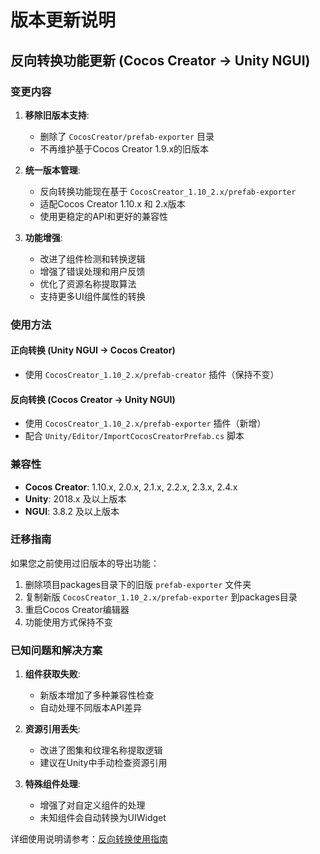 # 版本更新说明

## 反向转换功能更新 (Cocos Creator → Unity NGUI)

### 变更内容

1. **移除旧版本支持**: 
   - 删除了 `CocosCreator/prefab-exporter` 目录
   - 不再维护基于Cocos Creator 1.9.x的旧版本

2. **统一版本管理**:
   - 反向转换功能现在基于 `CocosCreator_1.10_2.x/prefab-exporter`
   - 适配Cocos Creator 1.10.x 和 2.x版本
   - 使用更稳定的API和更好的兼容性

3. **功能增强**:
   - 改进了组件检测和转换逻辑
   - 增强了错误处理和用户反馈
   - 优化了资源名称提取算法
   - 支持更多UI组件属性的转换

### 使用方法

#### 正向转换 (Unity NGUI → Cocos Creator)
- 使用 `CocosCreator_1.10_2.x/prefab-creator` 插件（保持不变）

#### 反向转换 (Cocos Creator → Unity NGUI)
- 使用 `CocosCreator_1.10_2.x/prefab-exporter` 插件（新增）
- 配合 `Unity/Editor/ImportCocosCreatorPrefab.cs` 脚本

### 兼容性

- **Cocos Creator**: 1.10.x, 2.0.x, 2.1.x, 2.2.x, 2.3.x, 2.4.x
- **Unity**: 2018.x 及以上版本
- **NGUI**: 3.8.2 及以上版本

### 迁移指南

如果您之前使用过旧版本的导出功能：

1. 删除项目packages目录下的旧版 `prefab-exporter` 文件夹
2. 复制新版 `CocosCreator_1.10_2.x/prefab-exporter` 到packages目录
3. 重启Cocos Creator编辑器
4. 功能使用方式保持不变

### 已知问题和解决方案

1. **组件获取失败**: 
   - 新版本增加了多种兼容性检查
   - 自动处理不同版本API差异

2. **资源引用丢失**:
   - 改进了图集和纹理名称提取逻辑
   - 建议在Unity中手动检查资源引用

3. **特殊组件处理**:
   - 增强了对自定义组件的处理
   - 未知组件会自动转换为UIWidget

详细使用说明请参考：[反向转换使用指南](./REVERSE_CONVERSION_GUIDE.md)
